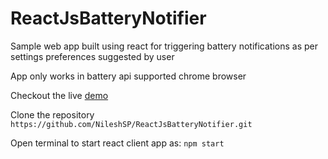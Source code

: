 # ReactJsBatteryNotifier
Sample web app built using react for triggering battery notifications as per settings preferences suggested by user

App only works in battery api supported chrome browser 

Checkout the live [demo](https://nileshsp.github.io/ReactJsBatteryNotifier)

Clone the repository `https://github.com/NileshSP/ReactJsBatteryNotifier.git`

Open terminal to start react client app as:
 `npm start`